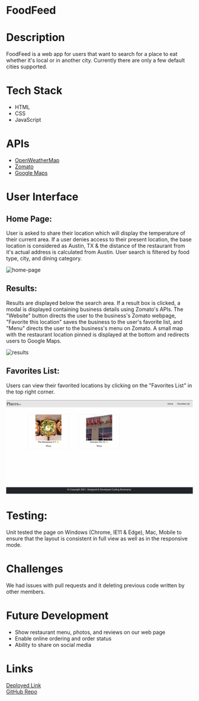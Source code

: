 # FoodFeed

<h1>Description</h1>
<p>FoodFeed is a web app for users that want to search for a place to eat whether it's local or in another city. Currently there are only a few default cities supported.</p>

<h1>Tech Stack</h1>
<ul>
    <li>HTML</li>
    <li>CSS</li>
    <li>JavaScript</li>
</ul>

<h1>APIs</h1>
<ul>
    <li><a href="https://openweathermap.org/api" target="_blank">OpenWeatherMap</a></li>
    <li><a href="https://developers.zomato.com/api" target="_blank">Zomato</a></li>
    <li><a href="https://developers.google.com/maps" target="_blank">Google Maps</a></li>
</ul>

<h1>User Interface</h1>
<h2>Home Page:</h2>
<p>User is asked to share their location which will display the temperature of their current area. If a user denies access to their present location, the base location is considered as Austin, TX & the distance of the restaurant from it's actual address is calculated from Austin. User search is filtered by food type, city, and dining category.</p>

![home-page](https://user-images.githubusercontent.com/72889560/107466505-c356aa00-6b29-11eb-8871-3b82b51e145e.gif)


<h2>Results:</h2>
<p>Results are displayed below the search area. If a result box is clicked, a modal is displayed containing business details using Zomato's APIs. The "Website" button directs the user to the business's Zomato webpage, "Favorite this location" saves the business to the user's favorite list, and "Menu" directs the user to the business's menu on Zomato. A small map with the restaurant location pinned is displayed at the bottom and redirects users to Google Maps.

![results](https://user-images.githubusercontent.com/72889560/107467202-2ac12980-6b2b-11eb-887f-5aa165bf5528.gif)


<h2>Favorites List:</h2>
<p>Users can view their favorited locations by clicking on the "Favorites List" in the top right corner.</p>
<img src="./Assets/images/SS3.png">

<h1>Testing:</h1>
<p>Unit tested the page on Windows (Chrome, IE11 & Edge), Mac, Mobile to ensure that the layout is consistent in full view as well as in the responsive mode.</p>

<h1>Challenges</h1>
<p>We had issues with pull requests and it deleting previous code written by other members. </p>

<h1>Future Development</h1>
<ul>
    <li>Show restaurant menu, photos, and reviews on our web page</li>
    <li>Enable online ordering and order status</li>
    <li>Ability to share on social media</li>
</ul>

<h1>Links</h1>
<a href="https://joedonmalone.github.io/Project-1-Group-4/" target="_blank">Deployed Link<a>
<br>
<a href="https://github.com/JoeDonMalone/Project-1-Group-4" target="_blank">GitHub Repo<a>
